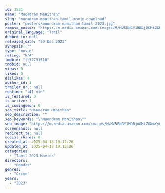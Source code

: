 ```yaml
---
id: 3531
name: "Moondram Manithan"
slug: "moondram-manithan-tamil-movie-download"
poster: "posters/moondram-manithan-tamil-2023.jpg"
remote_poster: "https://m.media-amazon.com/images/M/MV5BNGY1MDBjOGMtZGNmYy00MTRmLWExZGMtZTIyMjY3NTg2OWVjXkEyXkFqcGc@._V1_SX300.jpg"
original_language: "Tamil"
dubbed_in: null
released_date: "29 Dec 2023"
synopsis: ""
type: "movie"
rating: "N/A"
imdbid: "tt32731518"
tmdbid: null
views: 0
likes: 0
dislikes: 0
author_id: 1
trailer_url: null
runtime: "141 min"
is_featured: 0
is_active: 1
is_comingsoon: 0
seo_title: "Moondram Manithan"
seo_description: ""
seo_keywords: "\"Moondram Manithan\""
seo_image: "https://m.media-amazon.com/images/M/MV5BNGY1MDBjOGMtZGNmYy00MTRmLWExZGMtZTIyMjY3NTg2OWVjXkEyXkFqcGc@._V1_SX300.jpg"
screenshots: null
redirect_to: null
social_shares: 0
created_at: 2025-04-18 19:12:26
updated_at: 2025-04-18 19:12:26
categories:
  - "Tamil 2023 Movies"
directors:
  - "Ramdev"
genres:
  - "Crime"
years:
  - "2023"
---
```

